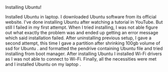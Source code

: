 
Installing Ubuntu!

Installed Ubuntu in laptop. I downloaded Ubuntu software from its official website. I've done installing Ubuntu after watching a tutorial in YouTube. But still I failed in my first attempt. When I tried installing, I was not able figure out what exactly the problem was and ended up getting an error message which said installation failed. After uninstalling previous setup, I gave a second attempt, this time I gave a partition after shrinking 100gb volume of ssd for Ubuntu . and formatted the pendrive containing Ubuntu file and tried installing from boot manager. After installing Ubuntu I installed Wi-Fi drivers as I was not able to connect to Wi-Fi. Finally, all the necessities were met and I installed Ubuntu on my laptop .

